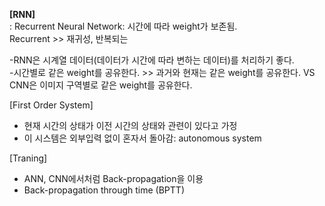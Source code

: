 **[RNN]**  
: Recurrent Neural Network: 시간에 따라 weight가 보존됨.  
Recurrent >> 재귀성, 반복되는  

-RNN은 시계열 데이터(데이터가 시간에 따라 변하는 데이터)를 처리하기 좋다.  
-시간별로 같은 weight를 공유한다. >> 과거와 현재는 같은 weight를 공유한다. VS CNN은 이미지 구역별로 같은 weight를 공유한다.  

[First Order System]  
- 현재 시간의 상태가 이전 시간의 상태와 관련이 있다고 가정  
- 이 시스템은 외부입력 없이 혼자서 돌아감: autonomous system  

[Traning]  
- ANN, CNN에서처럼 Back-propagation을 이용  
- Back-propagation through time (BPTT)  
